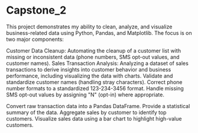 # Capstone_2
This project demonstrates my ability to clean, analyze, and visualize business-related data using Python, Pandas, and Matplotlib. The focus is on two major components:

Customer Data Cleanup: Automating the cleanup of a customer list with missing or inconsistent data (phone numbers, SMS opt-out values, and customer names).
Sales Transaction Analysis: Analyzing a dataset of sales transactions to derive insights into customer behavior and business performance, including visualizing the data with charts.
Validate and standardize customer names (handling stray characters).
Correct phone number formats to a standardized 123-234-3456 format.
Handle missing SMS opt-out values by assigning "N" (opt-in) where appropriate.

Convert raw transaction data into a Pandas DataFrame.
Provide a statistical summary of the data.
Aggregate sales by customer to identify top customers.
Visualize sales data using a bar chart to highlight high-value customers.
